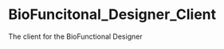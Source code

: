 BioFuncitonal_Designer_Client
=============================

The client for the BioFunctional Designer
